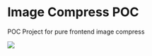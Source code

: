 # Image Compress POC

POC Project for pure frontend image compress

![](https://res.cloudinary.com/digf90pwi/image/upload/v1573539377/2019-11-12_14-15-55_ggmfdh.png)

